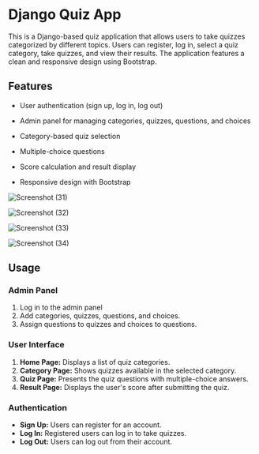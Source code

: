 # Django Quiz App

This is a Django-based quiz application that allows users to take quizzes categorized by different topics. Users can register, log in, select a quiz category, take quizzes, and view their results. The application features a clean and responsive design using Bootstrap.

## Features

- User authentication (sign up, log in, log out)
  
- Admin panel for managing categories, quizzes, questions, and choices
  
- Category-based quiz selection
  
- Multiple-choice questions
  
- Score calculation and result display
  
- Responsive design with Bootstrap


![Screenshot (31)](https://github.com/thenovember19th/Quiz_App/assets/97221801/ac08f4d8-69b2-4cc2-a2b0-002ee548a1ca)

![Screenshot (32)](https://github.com/thenovember19th/Quiz_App/assets/97221801/053d06cd-7f45-4473-afdf-e45efe310c74)

![Screenshot (33)](https://github.com/thenovember19th/Quiz_App/assets/97221801/d4a071e4-6e04-4edb-87a2-e08e6283a1fb)

![Screenshot (34)](https://github.com/thenovember19th/Quiz_App/assets/97221801/253aad44-71de-4441-81ba-5fc83c961f45)








## Usage

### Admin Panel

1. Log in to the admin panel
2. Add categories, quizzes, questions, and choices.
3. Assign questions to quizzes and choices to questions.

### User Interface

1. **Home Page:** Displays a list of quiz categories.
2. **Category Page:** Shows quizzes available in the selected category.
3. **Quiz Page:** Presents the quiz questions with multiple-choice answers.
4. **Result Page:** Displays the user's score after submitting the quiz.

### Authentication

- **Sign Up:** Users can register for an account.
- **Log In:** Registered users can log in to take quizzes.
- **Log Out:** Users can log out from their account.
